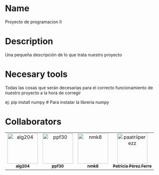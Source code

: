 # Name
 Proyecto de programacion II




# Description
Una pequeña descripción de lo que trata nuestro proyecto


# Necesary tools
Todas las cosas que serán decesarias para el correcto funcionamiento de nuestro proyecto a la hora de corregir

ej:
pip install numpy # Para instalar la librería numpy





# Collaborators

<!-- readme: collaborators -start -->
<table>
<tr>
    <td align="center">
        <a href="https://github.com/alg204">
            <img src="https://https://avatars.githubusercontent.com/u/198967558?v=4" width="100;" alt="alg204"/>
            <br />
            <sub><b>alg204</b></sub>
        </a>
    </td>
    <td align="center">
        <a href="https://https://github.com/ppf30">
            <img src="https://avatars.githubusercontent.com/u/198932016?v=4" width="100;" alt="ppf30"/>
            <br />
            <sub><b>ppf30</b></sub>
        </a>
    </td>
    <td align="center">
        <a href="https://github.com/NikolasKaplan1">
            <img src="https://avatars.githubusercontent.com/u/199594735?v=4" width="100;" alt="nmk8"/>
            <br />
            <sub><b>nmk8</b></sub>
        </a>
    </td>
    <td align="center">
        <a href="https://github.com/paatriiperezz">
            <img src="https://avatars.githubusercontent.com/u/152264650?v=4" width="100;" alt="paatriiperezz"/>
            <br />
            <sub><b>Patricia Pérez Ferre</b></sub>
        </a>
    </td></tr>
</table>
<!-- readme: collaborators -end -->
